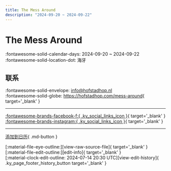 ```yaml
---
title: The Mess Around
description: "2024-09-20 ~ 2024-09-22"
---
```


# The Mess Around 

:fontawesome-solid-calendar-days: 2024-09-20 ~ 2024-09-22  
:fontawesome-solid-location-dot: 海牙  

## 联系

:fontawesome-solid-envelope: <info@hofstadhop.nl>  
:fontawesome-solid-globe: <https://hofstadhop.com/mess-around>{ target='_blank' }  

---

 [:fontawesome-brands-facebook-f:{ .ky_social_links_icon }](https://www.facebook.com/HofstadHop){ target='_blank' } [:fontawesome-brands-instagram:{ .ky_social_links_icon }](https://instagram.com/hofstad_hop){ target='_blank' }

---

[添加到日历](https://swing.news/ics/zh-Hans/2024/nl_NL/the-mess-around-2024.ics){ .md-button }

<div class="ky_page_footer" markdown>
<div class="ky_page_footer_trailing" markdown="span">
[:material-file-eye-outline:][view-raw-source-file]{ target='_blank' }
[:material-file-edit-outline:][edit-info]{ target='_blank' }
</div>
<div class="ky_page_footer_leading" markdown="span">
[:material-clock-edit-outline: 2024-07-14 20:30 UTC][view-edit-history]{ .ky_page_footer_history_button target='_blank' }
</div>
</div>

[view-raw-source-file]: https://github.com/swingdance/events/blob/main/2024/nl_NL/the-mess-around-2024.json "查看原始源文件"
[edit-info]: https://github.com/swingdance/events/issues/new?assignees=&labels=update+event&projects=&template=03-update_entity.yml&title=%5B2024%2Fnl_NL%5D%20The%20Mess%20Around&region=nl_NL&year=2024&id=the-mess-around-2024&name=The%20Mess%20Around&org_id= "编辑信息"

[view-edit-history]: https://github.com/swingdance/events/commits/main/2024/nl_NL/the-mess-around-2024.json "查看编辑历史"
